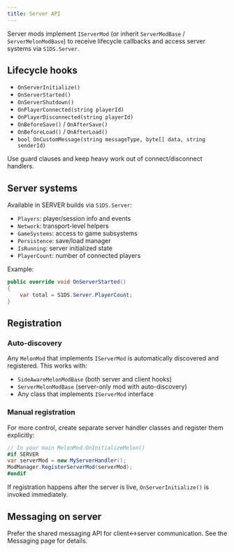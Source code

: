 ```yaml
---
title: Server API
---
```


Server mods implement `IServerMod` (or inherit `ServerModBase` / `ServerMelonModBase`) to receive lifecycle callbacks and access server systems via `S1DS.Server`.

## Lifecycle hooks

- `OnServerInitialize()`
- `OnServerStarted()`
- `OnServerShutdown()`
- `OnPlayerConnected(string playerId)`
- `OnPlayerDisconnected(string playerId)`
- `OnBeforeSave()` / `OnAfterSave()`
- `OnBeforeLoad()` / `OnAfterLoad()`
- `bool OnCustomMessage(string messageType, byte[] data, string senderId)`

Use guard clauses and keep heavy work out of connect/disconnect handlers.

## Server systems

Available in SERVER builds via `S1DS.Server`:

- `Players`: player/session info and events
- `Network`: transport-level helpers
- `GameSystems`: access to game subsystems
- `Persistence`: save/load manager
- `IsRunning`: server initialized state
- `PlayerCount`: number of connected players

Example:

```csharp
public override void OnServerStarted()
{
    var total = S1DS.Server.PlayerCount;
}
```

## Registration

### Auto-discovery
Any `MelonMod` that implements `IServerMod` is automatically discovered and registered. This works with:

- `SideAwareMelonModBase` (both server and client hooks)
- `ServerMelonModBase` (server-only mod with auto-discovery)
- Any class that implements `IServerMod` interface

### Manual registration
For more control, create separate server handler classes and register them explicitly:

```csharp
// In your main MelonMod.OnInitializeMelon()
#if SERVER
var serverMod = new MyServerHandler();
ModManager.RegisterServerMod(serverMod);
#endif
```

If registration happens after the server is live, `OnServerInitialize()` is invoked immediately.

## Messaging on server

Prefer the shared messaging API for client↔server communication. See the Messaging page for details.


